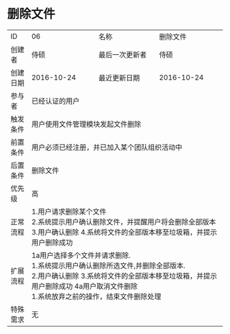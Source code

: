 # 删除文件
<table>
<tbody>
<tr><td>ID</td><td>06</td><td>名称</td><td>删除文件</td></tr>
<tr><td>创建者</td><td>侍硕</td><td>最后一次更新者</td><td>侍硕</td></tr>
<tr><td>创建日期</td><td>2016-10-24</td><td>最近更新日期</td><td>2016-10-24</td></tr>
<tr><td>参与者</td><td colspan="3">已经认证的用户</td></tr>
<tr><td>触发条件</td><td colspan="3">用户使用文件管理模块发起文件删除</td></tr>
<tr><td>前置条件</td><td colspan="3">用户必须已经注册，并已加入某个团队组织活动中</td></tr>
<tr><td>后置条件</td><td colspan="3">删除文件</td></tr>
<tr><td>优先级</td><td colspan="3">高</td></tr>
<tr><td>正常流程</td><td colspan="3">
1.用户请求删除某个文件<br>
2.系统提示用户确认删除文件，并提醒用户将会删除全部版本
3.用户确认删除
4.系统将文件的全部版本移至垃圾箱，并提示用户删除成功<br>
</td></tr>
<tr><td>扩展流程</td><td colspan="3">
1a用户选择多个文件并请求删除.<br>
1.系统提示用户确认删除所选文件,并删除全部版本.<br>
2.用户确认删除
3.系统将文件的全部版本移至垃圾箱，并提示用户删除成功
4a用户取消文件删除<br>
1.系统放弃之前的操作，结束文件删除处理
</td></tr>
<tr><td>特殊需求</td><td colspan="3">无 </td></tr>
</tbody>
</table>
